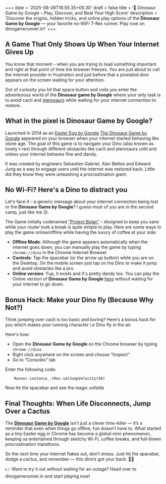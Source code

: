 +++
date = '2025-06-28T16:55:35+05:30'
draft = false
title = '🦖 Dinosaur Game by Google – Play, Discover, and Beat Your High Score'
description = 'Discover the origins, hidden tricks, and online play options of the **Dinosaur Game by Google** — your favorite no-WiFi T-Rex runner. Play now on dinogamerunner.in!'
+++


## A Game That Only Shows Up When Your Internet Gives Up

You know that moment – when you are trying to load something important and right at that point of time the browser freezes. You are just about to call the internet provider in frustration and just before that a pixelated dino appears on the screen waiting for your attention.

Out of curiosity you hit that space button and voila you enter the adventurous world of the **Dinosaur game by Google** where your only task is to avoid cacti and [pterosaurs](https://en.wikipedia.org/wiki/Pterosaur) while waiting for your internet connection to restore.

## What in the pixel is **Dinosaur Game by Google**?

Launched in 2014 as an [Easter Egg by Google](https://en.wikipedia.org/wiki/Dinosaur_Game) [The Dinosaur Game by Google](https://dinogamerunner.in/) appeared on your browser when your internet started behaving like stone age. The goal of this game is to navigate your Dino (also known as lonely t-rex) through different obstacles like cacti and pterosaurs until and unless your internet behaves fine and dandy.

It was created by engineers Sebastien Gabriel, Alan Bettes and Edward Jung as a way to engage users until the internet was restored back. Little did they know they were unleashing a procrastination giant.

## No Wi-Fi? Here's a Dino to distract you 

Let's face it – a generic message about your internet connection being lost or the **Dinosaur Game by Google**? I guess most of you are in the second camp, just like me 😉. 

The Game initially codenamed [“Project Bolan”](https://blog.dinogamerunner.in/posts/play-dinosaur-game-on-chromebook-2025-edition/) – designed to keep you sane while your router took a break is quite simple to play. Here are some ways to play the game online/offline while having the luxury of coffee at your side:

- **Offline Mode**: Although the game appears automatically when the internet goes down, you can manually play the game by typing ` chrome://dino ` in the Chrome Internet Browser.
- **Controls**: Tap the spacebar (or the arrow up button) while you are on the Desktop. On the mobile screen just tap on the Dino to make it jump and avoid obstacles like a pro.
- **Online version**: Yup, it exists and it's pretty dandy too. You can play the Online version of **Dinosaur Game by Google** [here](https://dinogamerunner.in/) without waiting for your internet to go down.

## Bonus Hack: Make your Dino fly (Because Why Not?)

Think jumping over cacti is too basic and boring? Here's a bonus hack for you which makes your running character i.e Dino fly in the air.

Here's how:

- Open the **Dinosaur Game by Google** on the Chrome browser by typing ` chrome://dino `
- Right click anywhere on the screen and choose “Inspect”
- Go to “Consoles” tab

Enter the following code:

```
    Runner.instance_.tRex.setJumpVelocity(50)
```

Now hit the spacebar and see the magic unfolds

## Final Thoughts: When Life Disconnects, Jump Over a Cactus

The [**Dinosaur Game by Google**](https://dinogamerunner.in/) isn’t just a clever time-killer — it’s a reminder that even when things go offline, fun doesn’t have to. What started as a tiny Easter egg in Chrome has become a global mini-phenomenon, keeping us entertained through sketchy Wi-Fi, coffee breaks, and full-blown procrastination marathons.

So the next time your internet flakes out, don’t stress. Just hit the spacebar, dodge a cactus, and remember — this dino’s got your back. 🦖✨

👉 Want to try it out without waiting for an outage? Head over to dinogamerunner.in and start playing now!
